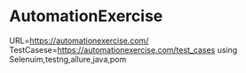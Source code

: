 # AutomationExercise
URL=https://automationexercise.com/
TestCasese=https://automationexercise.com/test_cases
using Selenuim,testng,allure,java,pom
